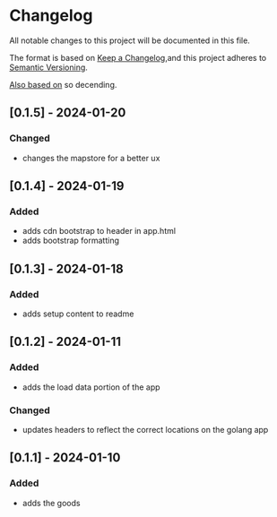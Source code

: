 # Changelog
All notable changes to this project will be documented in this file.

The format is based on [Keep a Changelog](https://keepachangelog.com/en/1.0.0/),and this project adheres to [Semantic Versioning](https://semver.org/spec/v2.0.0.html).

[Also based on](https://github.com/conventional-changelog/standard-version/blob/master/CHANGELOG.md) so decending.

## [0.1.5] - 2024-01-20
### Changed
- changes the mapstore for a better ux

## [0.1.4] - 2024-01-19
### Added
- adds cdn bootstrap to header in app.html
- adds bootstrap formatting

## [0.1.3] - 2024-01-18
### Added
- adds setup content to readme

## [0.1.2] - 2024-01-11
### Added
- adds the load data portion of the app

### Changed
- updates headers to reflect the correct locations on the golang app

## [0.1.1] - 2024-01-10
### Added
- adds the goods